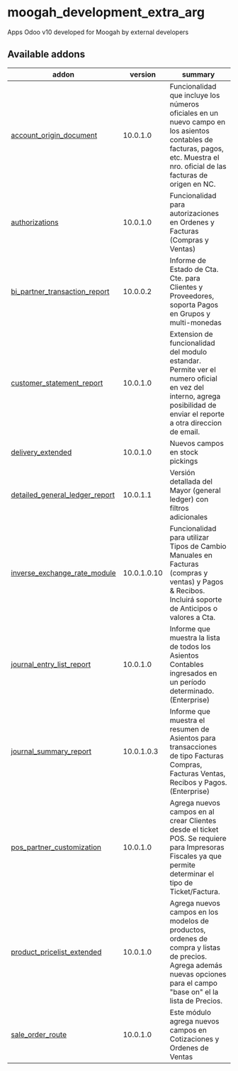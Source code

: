 # moogah_development_extra_arg

Apps Odoo v10 developed for Moogah by external developers

[//]: # (addons)
Available addons
----------------
addon | version | summary
--- | --- | ---
[account_origin_document](account_origin_document/) | 10.0.1.0 | Funcionalidad que incluye los números oficiales en un nuevo campo en los asientos contables de facturas, pagos, etc. Muestra el nro. oficial de las facturas de origen en NC. 
[authorizations](authorizations/) | 10.0.1.0 | Funcionalidad para autorizaciones en Ordenes y Facturas (Compras y Ventas)
[bi_partner_transaction_report](bi_partner_transaction_report/) | 10.0.0.2 | Informe de Estado de Cta. Cte. para Clientes y Proveedores, soporta Pagos en Grupos y multi-monedas
[customer_statement_report](customer_statement_report/) | 10.0.1.0 | Extension de funcionalidad del modulo estandar. Permite ver el numero oficial en vez del interno, agrega posibilidad de enviar el reporte a otra direccion de email.
[delivery_extended](delivery_extended/) | 10.0.1.0 | Nuevos campos en stock pickings
[detailed_general_ledger_report](detailed_general_ledger_report/) | 10.0.1.1 | Versión detallada del Mayor (general ledger) con filtros adicionales
[inverse_exchange_rate_module](inverse_exchange_rate_modulet/) | 10.0.1.0.10 | Funcionalidad para utilizar Tipos de Cambio Manuales en Facturas (compras y ventas) y Pagos & Recibos. Incluirá soporte de Anticipos o valores a Cta. 
[journal_entry_list_report](journal_entry_list_report/) | 10.0.1.0 | Informe que muestra la lista de todos los Asientos Contables ingresados en un período determinado. (Enterprise)
[journal_summary_report](journal_summary_report/) | 10.0.1.0.3 | Informe que muestra el resumen de Asientos para transacciones de tipo Facturas Compras, Facturas Ventas, Recibos y Pagos. (Enterprise)
[pos_partner_customization](pos_partner_customization/) | 10.0.1.0 | Agrega nuevos campos en al crear Clientes desde el ticket POS. Se requiere para Impresoras Fiscales ya que permite determinar el tipo de Ticket/Factura.
[product_pricelist_extended](product_pricelist_extended/) | 10.0.1.0 | Agrega nuevos campos en los modelos de productos, ordenes de compra y listas de precios. Agrega además nuevas opciones para el campo "base on" el la lista de Precios.
[sale_order_route](sale_order_route/) | 10.0.1.0 | Este módulo agrega nuevos campos en Cotizaciones y Ordenes de Ventas
